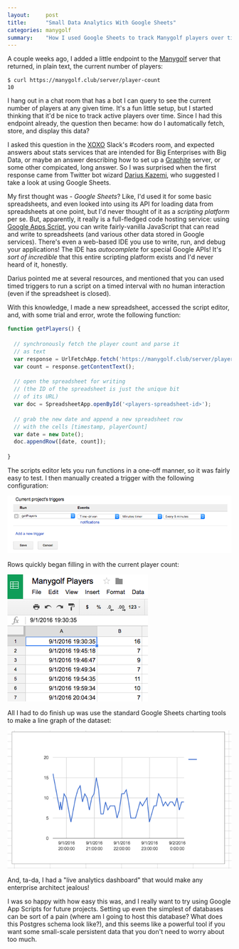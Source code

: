```yaml
---
layout:     post
title:      "Small Data Analytics With Google Sheets"
categories: manygolf
summary:    "How I used Google Sheets to track Manygolf players over time"
---
```


A couple weeks ago, I added a little endpoint to the [Manygolf](https://manygolf.club) server that returned, in plain text, the current number of players:

```
$ curl https://manygolf.club/server/player-count
10
```

I hang out in a chat room that has a bot I can query to see the current number of players at any given time. It's a fun little setup, but I started thinking that it'd be nice to track active players over time. Since I had this endpoint already, the question then became: how do I automatically fetch, store, and display this data?

I asked this question in the [XOXO](https://xoxofest.com/) Slack's #coders room, and expected answers about stats services that are intended for Big Enterprises with Big Data, or maybe an answer describing how to set up a [Graphite](https://graphiteapp.org/) server, or some other compicated, long answer. So I was surprised when the first response came from Twitter bot wizard [Darius Kazemi](https://twitter.com/tinysubversions), who suggested I take a look at using Google Sheets.

My first thought was - *Google Sheets*? Like, I'd used it for some basic spreadsheets, and even looked into using its API for loading data from spreadsheets at one point, but I'd never thought of it as a *scripting platform* per se. But, apparently, it really is a full-fledged code hosting service: using [Google Apps Script](https://developers.google.com/apps-script/), you can write fairly-vanilla JavaScript that can read and write to spreadsheets (and various other data stored in Google services). There's even a web-based IDE you use to write, run, and debug your applications! The IDE has *autocomplete* for special Google APIs! It's *sort of incredible* that this entire scripting platform exists and I'd never heard of it, honestly.

Darius pointed me at several resources, and mentioned that you can used timed triggers to run a script on a timed interval with no human interaction (even if the spreadsheet is closed).

With this knowledge, I made a new spreadsheet, accessed the script editor, and, with some trial and error, wrote the following function:

```js
function getPlayers() {

  // synchronously fetch the player count and parse it
  // as text
  var response = UrlFetchApp.fetch('https://manygolf.club/server/player-count');
  var count = response.getContentText();

  // open the spreadsheet for writing
  // (the ID of the spreadsheet is just the unique bit
  // of its URL)
  var doc = SpreadsheetApp.openById('<players-spreadsheet-id>');

  // grab the new date and append a new spreadsheet row
  // with the cells [timestamp, playerCount]
  var date = new Date();
  doc.appendRow([date, count]);

}
```

The scripts editor lets you run functions in a one-off manner, so it was fairly easy to test. I then manually created a trigger with the following configuration:

![The configuration pane in the scripts editor, configured to run getPlayers every five minutes](/images/spreadsheet-triggers.png)

Rows quickly began filling in with the current player count:

![The Manygolf players spreadsheet, showing timestamp and player count rows](/images/spreadsheet-rows.png)

All I had to do finish up was use the standard Google Sheets charting tools to make a line graph of the dataset:

![A chart displaying Manygolf players over time](/images/spreadsheet-chart.png)

And, ta-da, I had a "live analytics dashboard" that would make any enterprise architect jealous!

I was so happy with how easy this was, and I really want to try using Google App Scripts for future projects. Setting up even the simplest of databases can be sort of a pain (where am I going to host this database? What does this Postgres schema look like?), and this seems like a powerful tool if you want some small-scale persistent data that you don't need to worry about too much.